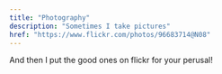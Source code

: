 ```yaml
---
title: "Photography"
description: "Sometimes I take pictures"
href: "https://www.flickr.com/photos/96683714@N08"
---
```


<p>And then I put the good ones on flickr for your perusal!</p>